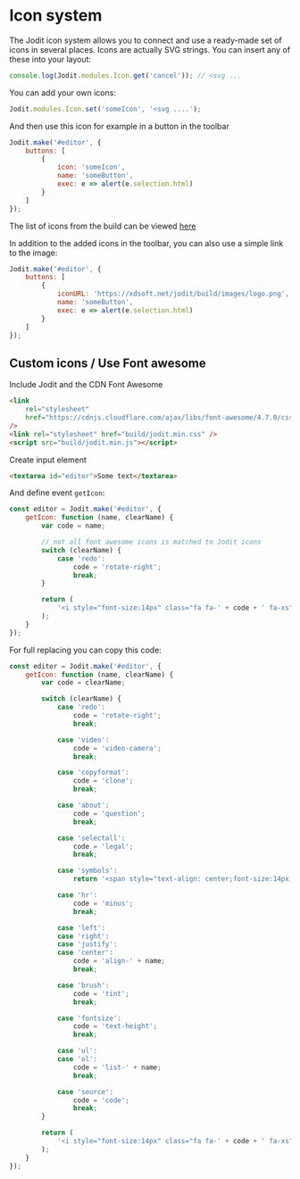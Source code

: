 # Icon system

The Jodit icon system allows you to connect and use a ready-made set of icons in several places.
Icons are actually SVG strings. You can insert any of these into your layout:

```js
console.log(Jodit.modules.Icon.get('cancel')); // <svg ...
```

You can add your own icons:

```js
Jodit.modules.Icon.set('someIcon', '<svg ....');
```

And then use this icon for example in a button in the toolbar

```js
Jodit.make('#editor', {
	buttons: [
		{
			icon: 'someIcon',
			name: 'someButton',
			exec: e => alert(e.selection.html)
		}
	]
});
```

The list of icons from the build can be viewed [here](https://github.com/xdan/jodit/tree/master/src/styles/icons)

In addition to the added icons in the toolbar, you can also use a simple link to the image:

```js
Jodit.make('#editor', {
	buttons: [
		{
			iconURL: 'https://xdsoft.net/jodit/build/images/logo.png',
			name: 'someButton',
			exec: e => alert(e.selection.html)
		}
	]
});
```

## Custom icons / Use Font awesome

Include Jodit and the CDN Font Awesome

```html
<link
	rel="stylesheet"
	href="https://cdnjs.cloudflare.com/ajax/libs/font-awesome/4.7.0/css/font-awesome.min.css"
/>
<link rel="stylesheet" href="build/jodit.min.css" />
<script src="build/jodit.min.js"></script>
```

Create input element

```html
<textarea id="editor">Some text</textarea>
```

And define event `getIcon`:

```js
const editor = Jodit.make('#editor', {
	getIcon: function (name, clearName) {
		var code = name;

		// not all font awesome icons is matched to Jodit icons
		switch (clearName) {
			case 'redo':
				code = 'rotate-right';
				break;
		}

		return (
			'<i style="font-size:14px" class="fa fa-' + code + ' fa-xs"></i>'
		);
	}
});
```

For full replacing you can copy this code:

```js
const editor = Jodit.make('#editor', {
	getIcon: function (name, clearName) {
		var code = clearName;

		switch (clearName) {
			case 'redo':
				code = 'rotate-right';
				break;

			case 'video':
				code = 'video-camera';
				break;

			case 'copyformat':
				code = 'clone';
				break;

			case 'about':
				code = 'question';
				break;

			case 'selectall':
				code = 'legal';
				break;

			case 'symbols':
				return '<span style="text-align: center;font-size:14px;">Ω</span>';

			case 'hr':
				code = 'minus';
				break;

			case 'left':
			case 'right':
			case 'justify':
			case 'center':
				code = 'align-' + name;
				break;

			case 'brush':
				code = 'tint';
				break;

			case 'fontsize':
				code = 'text-height';
				break;

			case 'ul':
			case 'ol':
				code = 'list-' + name;
				break;

			case 'source':
				code = 'code';
				break;
		}

		return (
			'<i style="font-size:14px" class="fa fa-' + code + ' fa-xs"></i>'
		);
	}
});
```
